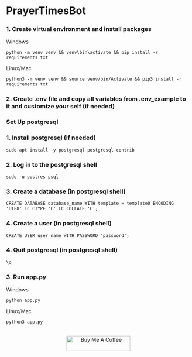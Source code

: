 # PrayerTimesBot

### 1. Create virtual environment and install packages
Windows
```shell
python -m venv venv && venv\bin\activate && pip install -r requirements.txt
```

Linux/Mac
```shell
python3 -m venv venv && source venv/bin/Activate && pip3 install -r requirements.txt
```

### 2. Create .env file and copy all variables from .env_example to it and customize your self (if needed)


### Set Up postgresql

### 1. Install postgresql (if needed)
```shell
sudo apt install -y postgresql postgresql-contrib
```

### 2. Log in to the postgresql shell
```shell
sudo -u postres psql
```

### 3. Create a database (in postgresql shell)
```shell
CREATE DATABASE database_name WITH template = template0 ENCODING 'UTF8' LC_CTYPE 'C' LC_COLLATE 'C';
```

### 4. Create a user (in postgresql shell)
```shell
CREATE USER user_name WITH PASSWORD 'password';
```

### 4. Quit postgresql (in postgresql shell)
```shell
\q
```

### 3. Run app.py
Windows
```shell
python app.py
```

Linux/Mac
```shell
python3 app.py
```

<p align="center">
<br>
<a href="https://www.buymeacoffee.com/anvarbek" target="_blank"><img alt="Buy Me A Coffee" height="41" width="174" src="https://github-production-user-asset-6210df.s3.amazonaws.com/73847672/296882953-79a76ef6-a9f8-4c26-bd7d-72bc8048eb25.png?X-Amz-Algorithm=AWS4-HMAC-SHA256&X-Amz-Credential=AKIAVCODYLSA53PQK4ZA%2F20240124%2Fus-east-1%2Fs3%2Faws4_request&X-Amz-Date=20240124T085733Z&X-Amz-Expires=300&X-Amz-Signature=2e7407ceaaeb9e232e1a05141715a15517de10bb01301c1f583d95e77e955d67&X-Amz-SignedHeaders=host&actor_id=121457366&key_id=0&repo_id=690221511"></a>
</p>